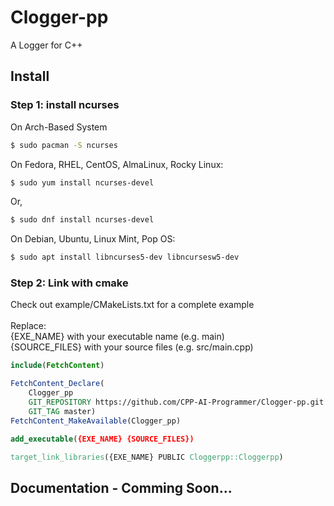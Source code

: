 # Clogger-pp
A Logger for C++ <br>

## Install
### Step 1: install ncurses <br>
On Arch-Based System <br>

```bash
$ sudo pacman -S ncurses
```

On Fedora, RHEL, CentOS, AlmaLinux, Rocky Linux: <br>

```bash
$ sudo yum install ncurses-devel
```

Or, <br>

```bash
$ sudo dnf install ncurses-devel
```

On Debian, Ubuntu, Linux Mint, Pop OS: <br>

```bash
$ sudo apt install libncurses5-dev libncursesw5-dev
```

### Step 2: Link with cmake
Check out example/CMakeLists.txt for a complete example <br>
<br>
Replace: <br>
  {EXE_NAME} with your executable name (e.g. main) <br>
  {SOURCE_FILES} with your source files (e.g. src/main.cpp) <br>
```cmake
include(FetchContent)

FetchContent_Declare(
    Clogger_pp 
    GIT_REPOSITORY https://github.com/CPP-AI-Programmer/Clogger-pp.git
    GIT_TAG master) 
FetchContent_MakeAvailable(Clogger_pp)

add_executable({EXE_NAME} {SOURCE_FILES})

target_link_libraries({EXE_NAME} PUBLIC Cloggerpp::Cloggerpp)
```

## Documentation - Comming Soon...

